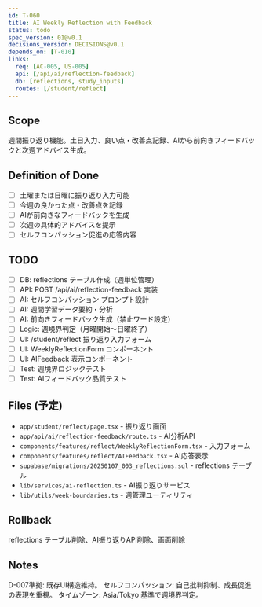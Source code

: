 ```yaml
---
id: T-060
title: AI Weekly Reflection with Feedback
status: todo
spec_version: 01@v0.1
decisions_version: DECISIONS@v0.1
depends_on: [T-010]
links:
  req: [AC-005, US-005]
  api: [/api/ai/reflection-feedback]
  db: [reflections, study_inputs]
  routes: [/student/reflect]
---
```


## Scope
週間振り返り機能。土日入力、良い点・改善点記録、AIから前向きフィードバックと次週アドバイス生成。

## Definition of Done
- ☐ 土曜または日曜に振り返り入力可能
- ☐ 今週の良かった点・改善点を記録
- ☐ AIが前向きなフィードバックを生成
- ☐ 次週の具体的アドバイスを提示
- ☐ セルフコンパッション促進の応答内容

## TODO
- ☐ DB: reflections テーブル作成（週単位管理）
- ☐ API: POST /api/ai/reflection-feedback 実装
- ☐ AI: セルフコンパッション プロンプト設計
- ☐ AI: 週間学習データ要約・分析
- ☐ AI: 前向きフィードバック生成（禁止ワード設定）
- ☐ Logic: 週境界判定（月曜開始〜日曜終了）
- ☐ UI: /student/reflect 振り返り入力フォーム
- ☐ UI: WeeklyReflectionForm コンポーネント
- ☐ UI: AIFeedback 表示コンポーネント
- ☐ Test: 週境界ロジックテスト
- ☐ Test: AIフィードバック品質テスト

## Files (予定)
- `app/student/reflect/page.tsx` - 振り返り画面
- `app/api/ai/reflection-feedback/route.ts` - AI分析API
- `components/features/reflect/WeeklyReflectionForm.tsx` - 入力フォーム
- `components/features/reflect/AIFeedback.tsx` - AI応答表示
- `supabase/migrations/20250107_003_reflections.sql` - reflections テーブル
- `lib/services/ai-reflection.ts` - AI振り返りサービス
- `lib/utils/week-boundaries.ts` - 週管理ユーティリティ

## Rollback
reflections テーブル削除、AI振り返りAPI削除、画面削除

## Notes
D-007準拠: 既存UI構造維持。
セルフコンパッション: 自己批判抑制、成長促進の表現を重視。
タイムゾーン: Asia/Tokyo 基準で週境界判定。